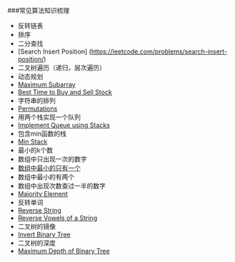###常见算法知识梳理

* 反转链表
* 排序
* 二分查找  
 * [Search Insert Position] (https://leetcode.com/problems/search-insert-position/)
* 二叉树遍历（递归，层次遍历）
* 动态规划
 * [Maximum Subarray](https://leetcode.com/problems/maximum-subarray/)
 * [Best Time to Buy and Sell Stock](https://leetcode.com/problems/best-time-to-buy-and-sell-stock/)
* 字符串的排列
 * [Permutations](https://leetcode.com/problems/permutations/)
* 用两个栈实现一个队列
 * [Implement Queue using Stacks](https://leetcode.com/problems/implement-queue-using-stacks/)
* 包含min函数的栈
 * [Min Stack](https://leetcode.com/problems/min-stack/)
* 最小的k个数
* 数组中只出现一次的数字
 * [数组中最小的只有一个](https://leetcode.com/problems/single-number/) 
 * 数组中最小的有两个
* 数组中出现次数查过一半的数字
 * [Majority Element](https://leetcode.com/problems/majority-element/) 
* 反转单词 
 * [Reverse String](https://leetcode.com/problems/reverse-string/)
 * [Reverse Vowels of a String](https://leetcode.com/problems/reverse-vowels-of-a-string/)
* 二叉树的镜像
 * [Invert Binary Tree](https://leetcode.com/problems/invert-binary-tree/ )
* 二叉树的深度
 * [Maximum Depth of Binary Tree](https://leetcode.com/problems/maximum-depth-of-binary-tree/)

 
 

 

